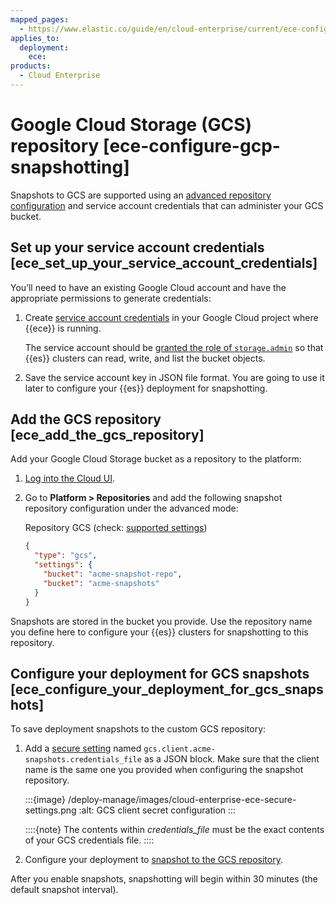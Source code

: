 ```yaml
---
mapped_pages:
  - https://www.elastic.co/guide/en/cloud-enterprise/current/ece-configure-gcp-snapshotting.html
applies_to:
  deployment:
    ece:
products:
  - Cloud Enterprise
---
```


# Google Cloud Storage (GCS) repository [ece-configure-gcp-snapshotting]

Snapshots to GCS are supported using an [advanced repository configuration](cloud-enterprise.md) and service account credentials that can administer your GCS bucket.

## Set up your service account credentials [ece_set_up_your_service_account_credentials]

You’ll need to have an existing Google Cloud account and have the appropriate permissions to generate credentials:

1. Create [service account credentials](https://cloud.google.com/iam/docs/creating-managing-service-account-keys) in your Google Cloud project where {{ece}} is running.

    The service account should be [granted the role of `storage.admin`](https://cloud.google.com/iam/docs/granting-roles-to-service-accounts) so that {{es}} clusters can read, write, and list the bucket objects.

2. Save the service account key in JSON file format. You are going to use it later to configure your {{es}} deployment for snapshotting.


## Add the GCS repository [ece_add_the_gcs_repository]

Add your Google Cloud Storage bucket as a repository to the platform:

1. [Log into the Cloud UI](../../deploy/cloud-enterprise/log-into-cloud-ui.md).
2. Go to **Platform > Repositories** and add the following snapshot repository configuration under the advanced mode:

    Repository GCS (check: [supported settings](/deploy-manage/tools/snapshot-and-restore/google-cloud-storage-repository.md#repository-gcs-repository))

    ```json
    {
      "type": "gcs",
      "settings": {
        "bucket": "acme-snapshot-repo",
        "bucket": "acme-snapshots"
      }
    }
    ```


Snapshots are stored in the bucket you provide. Use the repository name you define here to configure your {{es}} clusters for snapshotting to this repository.


## Configure your deployment for GCS snapshots [ece_configure_your_deployment_for_gcs_snapshots]

To save deployment snapshots to the custom GCS repository:

1. Add a [secure setting](../../security/secure-settings.md) named `gcs.client.acme-snapshots.credentials_file` as a JSON block. Make sure that the client name is the same one you provided when configuring the snapshot repository.

    :::{image} /deploy-manage/images/cloud-enterprise-ece-secure-settings.png
    :alt: GCS client secret configuration
    :::

    ::::{note}
    The contents within *credentials_file* must be the exact contents of your GCS credentials file.
    ::::

2. Configure your deployment to [snapshot to the GCS repository](cloud-enterprise.md).

After you enable snapshots, snapshotting will begin within 30 minutes (the default snapshot interval).

